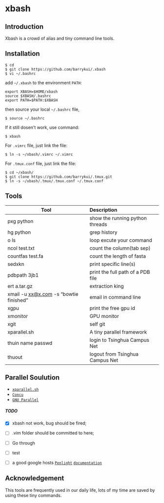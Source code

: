 # xbash

## Introduction

Xbash is a crowd of alias and tiny command line tools. 

## Installation

    $ cd 
    $ git clone https://github.com/barrykui/.xbash
    $ vi ~/.bashrc

add `~/.xbash` to the environment `PATH`:

    export XBASH=$HOME/xbash
    source $XBASH/.bashrc
    export PATH=$PATH:$XBASH

   

then source your local `~/.bashrc` file,

    $ source ~/.bashrc

If it still dosen't work, use command:

    $ xbash


For `.vimrc` file, just link the file:
  
    $ ln -s ~/xbash/.vimrc ~/.vimrc

For `.tmux.conf` file, just link the file:
  
    $ cd ~/xbash/
    $ git clone https://github.com/barrykui/.tmux.git
    $ ln -s ~/xbash/.tmux/.tmux.conf ~/.tmux.conf


## Tools


| Tool              | Description |
| ----------------- |:---------------------|
|pxg python         |show the running python threads|
|hg python          |grep history|
|o ls               |loop excute your command |
|ncol test.txt      |count the column(tab sep)   |  
|countfas test.fa   |count the length of fasta |
|sedxkn             |print specific line(s)|
|pdbpath 3jb1       |print the full path of a PDB file |
|ert  a.tar.gz      |extraction king |
|xmail -u xx@x.com -s “bowtie finished”  | email in command line |  
|xgpu               |print the free gpu id|
|xmonitor           |GPU monitor|
|xgit	            |self git |
|xparallel.sh       |A tiny parallel framework|
|thuin name passwd  |login to Tsinghua Campus Net|
|thuout             |logout from Tsinghua Campus Net|

## Parallel Soulution

- [`xparallel.sh`](https://github.com/barrykui/xbash/blob/master/xparallel.sh)
- [`Concu`](https://github.com/barrykui/Concu)
- [`GNU Parallel`](https://www.gnu.org/software/parallel/)



##### TODO
- [x] xbash not work, bug should be fired;
- [ ] .vim folder should be committed to here;    
- [ ] Go through
- [ ] test
- [ ] a good google hosts
[`Penlight`](https://github.com/stevedonovan/Penlight) [`documentation`](http://stevedonovan.github.io/Penlight/api/manual/01-introduction.md.html)




## Acknowledgement
This tools are frequently used in our daily life, lots of my time are saved by using these tiny commands.




